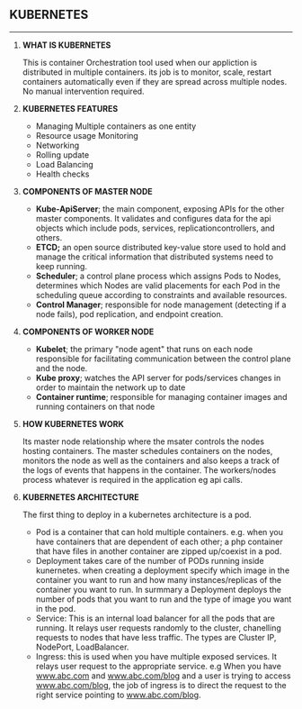 ## **KUBERNETES**
____

1. **WHAT IS KUBERNETES**
    
    This is container Orchestration tool used when our appliction is distributed in multiple containers. its job is to monitor, scale, restart containers automatically even if they are spread across multiple nodes. No manual intervention required.

1. **KUBERNETES FEATURES**
    
    - Managing Multiple containers as one entity
	- Resource usage Monitoring
	- Networking
	- Rolling update
	- Load Balancing
	- Health checks

1. **COMPONENTS OF MASTER NODE**
    
    - **Kube-ApiServer**; the main component, exposing APIs for the other master components. It validates and configures data for the api objects which include pods, services, replicationcontrollers, and others. 
	- **ETCD;** an open source distributed key-value store used to hold and manage the critical information that distributed systems need to keep running.
	- **Scheduler**; a control plane process which assigns Pods to Nodes, determines which Nodes are valid placements for each Pod in the scheduling queue according to constraints and available resources.
	- **Control Manager**; responsible for node management (detecting if a node fails), pod replication, and endpoint creation.

1. **COMPONENTS OF WORKER NODE**
	- **Kubelet**; the primary "node agent" that runs on each node responsible for facilitating communication between the control plane and the node.
	- **Kube proxy**; watches the API server for pods/services changes in order to maintain the network up to date
	- **Container runtime**; responsible for managing container images and running containers on that node

1. **HOW KUBERNETES WORK**

	Its master node relationship where the msater controls the nodes hosting containers. The master schedules containers on the nodes, monitors the node as well as the containers and also keeps a track of the logs of events that happens in the container. The workers/nodes process whatever is required in the application eg api calls.

1. **KUBERNETES ARCHITECTURE**

	The first thing to deploy in a kubernetes architecture is a pod. 
	- Pod is a container that can hold multiple containers. e.g. when you have containers 
	  that are dependent of each other; a php container that have files in another container are zipped up/coexist in a pod.
	- Deployment takes care of the number of PODs running inside kunernetes. when 
	  creating a deployment specify which image in the container you want to run and how many instances/replicas of the container you want to run. In surmmary a Deployment deploys the number of pods that you want to run and the type of image you want in the pod.
	- Service: This is an internal load balancer for all the pods that are running. It 
	  relays user requests randomly to the cluster, chanelling requests to nodes that have less traffic. The types are Cluster IP, NodePort, LoadBalancer.   
	- Ingress: this is used when you have multiple exposed services. It relays user 
	  request to the appropriate service. e.g When you have www.abc.com and www.abc.com/blog and a user is trying to access www.abc.com/blog, the job of ingress is to direct the request to the right service pointing to www.abc.com/blog.